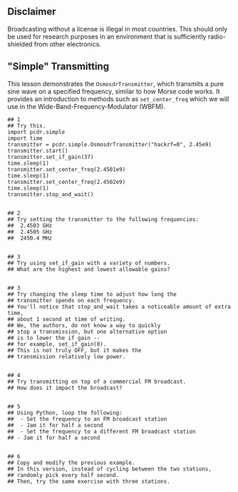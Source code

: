## Disclaimer

Broadcasting without a license is illegal in most countries. This should only be used for research purposes in an environment that is sufficiently radio-shielded from other electronics.

## "Simple" Transmitting

This lesson demonstrates the `OsmosdrTransmitter`, which transmits a pure sine wave on a specified frequency, similar to how Morse code works. It provides an introduction to methods such as `set_center_freq` which we will use in the Wide-Band-Frequency-Modulator (WBFM).

```python3
## 1
## Try this.
import pcdr.simple
import time
transmitter = pcdr.simple.OsmosdrTransmitter("hackrf=0", 2.45e9)
transmitter.start()
transmitter.set_if_gain(37)
time.sleep(1)
transmitter.set_center_freq(2.4501e9)
time.sleep(1)
transmitter.set_center_freq(2.4502e9)
time.sleep(1)
transmitter.stop_and_wait()


## 2
## Try setting the transmitter to the following frequencies:
##  2.4503 GHz
##  2.4505 GHz
##  2450.4 MHz


## 3
## Try using set_if_gain with a variety of numbers.
## What are the highest and lowest allowable gains?


## 3
## Try changing the sleep time to adjust how long the
## transmitter spends on each frequency.
## You'll notice that stop_and_wait takes a noticeable amount of extra time,
## about 1 second at time of writing.
## We, the authors, do not know a way to quickly
## stop a transmission, but one alternative option
## is to lower the if gain --
## for example, set_if_gain(0).
## This is not truly OFF, but it makes the
## transmission relatively low power.


## 4
## Try transmitting on top of a commercial FM broadcast.
## How does it impact the broadcast?


## 5
## Using Python, loop the following:
##  - Set the frequency to an FM broadcast station
##  - Jam it for half a second
##  - Set the frequency to a different FM broadcast station
## - Jam it for half a second


## 6
## Copy and modify the previous example.
## In this version, instead of cycling between the two stations,
## randomly pick every half second.
## Then, try the same exercise with three stations.
```
